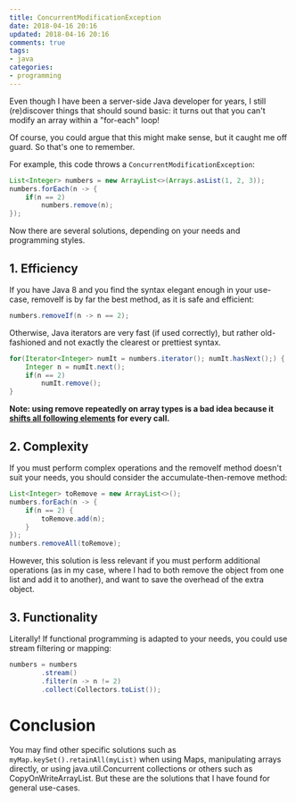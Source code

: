```yaml
---
title: ConcurrentModificationException 	
date: 2018-04-16 20:16
updated: 2018-04-16 20:16
comments: true
tags:
- java
categories:
- programming
---
```


Even though I have been a server-side Java developer for years, I still (re)discover things that should sound basic: it turns out that you 
can't modify an array within a "for-each" loop!

Of course, you could argue that this might make sense, but
it caught me off guard. So that's one to remember.

For example, this code throws a `ConcurrentModificationException`:

```java
List<Integer> numbers = new ArrayList<>(Arrays.asList(1, 2, 3));
numbers.forEach(n -> {
    if(n == 2)
        numbers.remove(n);
});
```

Now there are several solutions, depending on your needs and
programming styles.

## 1. Efficiency

If you have Java 8 and you find the syntax elegant enough in your use-case, removeIf is by far the best method, as it is safe and efficient:

```java
numbers.removeIf(n -> n == 2);
```

Otherwise, Java iterators are very fast (if used correctly), but rather 
old-fashioned and not exactly the clearest or prettiest syntax.

```java
for(Iterator<Integer> numIt = numbers.iterator(); numIt.hasNext();) {
    Integer n = numIt.next();
    if(n == 2)
        numIt.remove();
}
```

**Note: using remove repeatedly on array types is a bad idea because it [shifts all following elements](https://stackoverflow.com/questions/33182102/difference-in-lambda-performances) for every call.**

## 2. Complexity

If you must perform complex operations and the removeIf method doesn't suit your needs, you should consider the accumulate-then-remove method:

```java
List<Integer> toRemove = new ArrayList<>();
numbers.forEach(n -> {
    if(n == 2) {
        toRemove.add(n);
    }
});
numbers.removeAll(toRemove);
```

However, this solution is less relevant if you must perform additional operations (as in my case, where I had to both remove the object from one list and add it to another), and want to save the overhead of the extra object.

## 3. Functionality

Literally! If functional programming is adapted to your needs, you could use stream filtering or mapping:

```java
numbers = numbers
        .stream()
        .filter(n -> n != 2)
        .collect(Collectors.toList());
```

# Conclusion

You may find other specific solutions such as `myMap.keySet().retainAll(myList)` when using Maps, manipulating arrays directly, 
or using java.util.Concurrent collections or others such as CopyOnWriteArrayList. But these are the solutions that I have found for general use-cases.